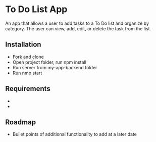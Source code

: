 # To Do List App
An app that allows a user to add tasks to a To Do list and organize by category.  The user can view, add, edit, or delete the task from the list.

## Installation
* Fork and clone
* Open project folder, run npm install
* Run server from my-app-backend folder
* Run nmp start

## Requirements
*
*

## Roadmap
* Bullet points of additional functionality to add at a later date